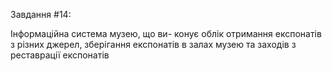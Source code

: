 Завдання #14:

Інформаційна система музею, що ви- конує облік отримання експонатів з різних джерел, зберігання експонатів в залах музею та заходів з реставрації експонатів
